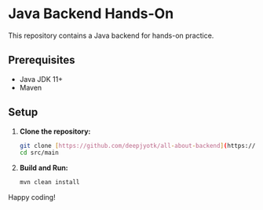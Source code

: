 # Java Backend Hands-On

This repository contains a Java backend for hands-on practice.

## Prerequisites
- Java JDK 11+
- Maven

## Setup
1. **Clone the repository:**
   ```bash
   git clone [https://github.com/deepjyotk/all-about-backend](https://github.com/deepjyotk/all-about-backend)
   cd src/main
   ```
2. **Build and Run:**
   ```bash
   mvn clean install
   ```

Happy coding!
